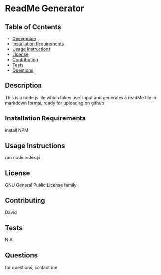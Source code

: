 
# ReadMe Generator

## Table of Contents
- [Description](https://github.com/dcon0610/read_me_generator/blob/main/Develop/newreadMe.md#description)
- [Installation Requirements](https://github.com/dcon0610/read_me_generator/blob/main/Develop/newreadMe.md#installation-requirements)
- [Usage Instructions](https://github.com/dcon0610/read_me_generator/blob/main/Develop/newreadMe.md#usage-instructions)
- [License](https://github.com/dcon0610/read_me_generator/blob/main/Develop/newreadMe.md#license)
- [Contributing](https://github.com/dcon0610/read_me_generator/blob/main/Develop/newreadMe.md#contributing)
- [Tests](https://github.com/dcon0610/read_me_generator/blob/main/Develop/newreadMe.md#tests)
- [Questions](https://github.com/dcon0610/read_me_generator/blob/main/Develop/newreadMe.md#questions)



## Description
This is a node.js file which takes user input and generates a readMe file in markdown format, ready for uploading on github

## Installation Requirements
install NPM

## Usage Instructions
run node index.js

## License
GNU General Public License family

## Contributing
David

## Tests
N.A.

## Questions
for questions, contact me
